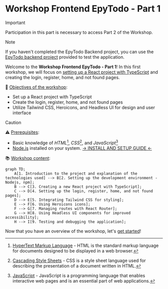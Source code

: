 # Workshop Frontend EpyTodo - Part 1

> [!IMPORTANT]
> Participation in this part is necessary to access Part 2 of the Workshop.

> [!NOTE]
> If you haven't completed the EpyTodo Backend project, you can use the [EpyTodo backend project](../Backend/) provided to test the application.

Welcome to the **Workshop Frontend EpyTodo - Part 1**! In this first workshop, we will focus on <u>setting up a React project with TypeScript</u> and creating the login, register, home, and not found pages.

:checkered_flag: <u>Objectives of the workshop</u>:
- Set up a React project with TypeScript
- Create the login, register, home, and not found pages
- Utilize Tailwind CSS, Heroicons, and Headless UI for design and user interface

> [!CAUTION]
> :warning: <u>Prerequisites</u>:
> - Basic knowledge of _HTML_[^1], _CSS_[^2], and _JavaScript_[^3]
> - [Node.js](INSTALL%20AND%20SETUP.md#install-nodejs) installed on your system. [-> INSTALL AND SETUP GUIDE <-](INSTALL%20AND%20SETUP.md#install-nodejs)

:books: <u>Workshop content</u>:

```mermaid
graph TD;
    A[1. Introduction to the project and explanation of the technologies used] --> B[2. Setting up the development environment - Nodejs, npm];
    B --> C[3. Creating a new React project with TypeScript];
    C --> D[4. Setting up the login, register, home, and not found pages];
    D --> E[5. Integrating Tailwind CSS for styling];
    E --> F[6. Using Heroicons icons];
    F --> G[7. Managing routes with React Router];
    G --> H[8. Using Headless UI components for improved accessibility];
    H --> I[9. Testing and debugging the application];

```


Now that you have an overview of the workshop, let's [get started](SUBJECT.md)!

[^1]: [HyperText Markup Language](https://developer.mozilla.org/en-US/docs/Learn/HTML) - HTML is the standard markup language for documents designed to be displayed in a web browser.
[^2]: [Cascading Style Sheets](https://developer.mozilla.org/en-US/docs/Web/CSS) - CSS is a style sheet language used for describing the presentation of a document written in HTML.
[^3]: [JavaScript](https://developer.mozilla.org/en-US/docs/Web/JavaScript) - JavaScript is a programming language that enables interactive web pages and is an essential part of web applications.
